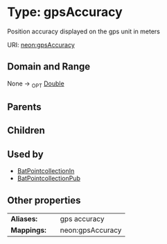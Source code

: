 
# Type: gpsAccuracy


Position accuracy displayed on the gps unit in meters

URI: [neon:gpsAccuracy](https://data.neonscience.org/gpsAccuracy)


## Domain and Range

None ->  <sub>OPT</sub> [Double](types/Double.md)

## Parents


## Children


## Used by

 * [BatPointcollectionIn](BatPointcollectionIn.md)
 * [BatPointcollectionPub](BatPointcollectionPub.md)

## Other properties

|  |  |  |
| --- | --- | --- |
| **Aliases:** | | gps accuracy |
| **Mappings:** | | neon:gpsAccuracy |

